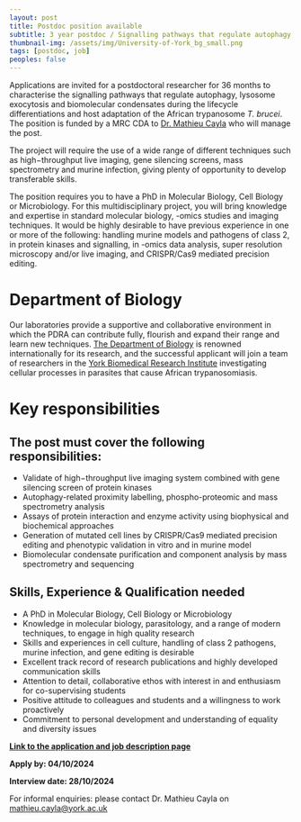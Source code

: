```yaml
---
layout: post
title: Postdoc position available
subtitle: 3 year postdoc / Signalling pathways that regulate autophagy, lysosome exocytosis and biomolecular condensates during the lifecycle differentiations of T. brucei
thumbnail-img: /assets/img/University-of-York_bg_small.png
tags: [postdoc, job]
peoples: false
---
```


Applications are invited for a postdoctoral researcher for 36 months to characterise the signalling pathways that regulate autophagy, lysosome exocytosis and biomolecular condensates during the lifecycle differentiations and host adaptation of the African trypanosome *T. brucei*. The position is funded by a MRC CDA to [Dr. Mathieu Cayla](https://www.york.ac.uk/biology/people/mathieu-cayla/) who will manage the post.  

The project will require the use of a wide range of different techniques such as high−throughput live imaging, gene silencing screens, mass spectrometry and murine infection, giving plenty of opportunity to develop transferable skills.  

The position requires you to have a PhD in Molecular Biology, Cell Biology or Microbiology. For this multidisciplinary project, you will bring knowledge and expertise in standard molecular biology, -omics studies and imaging techniques. It would be highly desirable to have previous experience in one or more of the following: handling murine models and pathogens of class 2, in protein kinases  and signalling, in -omics data analysis, super resolution microscopy and/or live imaging, and CRISPR/Cas9 mediated precision editing.  

# Department of Biology

Our laboratories provide a supportive and collaborative environment in which the PDRA can contribute fully, flourish and expand their range and learn new techniques. [The Department of Biology](https://www.york.ac.uk/biology/research/) is renowned internationally for its research, and the successful applicant will join a team of researchers in the [York Biomedical Research Institute](https://www.york.ac.uk/biomedical-research-institute/) investigating cellular processes in parasites that cause African trypanosomiasis.  

# Key responsibilities

## The post must cover the following responsibilities:

- Validate of high−throughput live imaging system combined with gene silencing screen of protein kinases
- Autophagy-related proximity labelling, phospho-proteomic and mass spectrometry analysis
- Assays of protein interaction and enzyme activity using biophysical and biochemical approaches
- Generation of mutated cell lines by CRISPR/Cas9 mediated precision editing and phenotypic validation in vitro and in murine model
- Biomolecular condensate purification and component analysis by mass spectrometry and sequencing

## Skills, Experience & Qualification needed

- A PhD in Molecular Biology, Cell Biology or Microbiology
- Knowledge in molecular biology, parasitology, and a range of modern techniques, to engage in high quality research
- Skills and experiences in cell culture, handling of class 2 pathogens, murine infection, and gene editing is desirable
- Excellent track record of research publications and highly developed communication skills
- Attention to detail, collaborative ethos with interest in and enthusiasm for co-supervising students
- Positive attitude to colleagues and students and a willingness to work proactively
- Commitment to personal development and understanding of equality and diversity issues

**[Link to the application and job description page](https://jobs.york.ac.uk/vacancy/postdoctoral-research-associate-567761.html)**

**Apply by: 04/10/2024**  

**Interview date: 28/10/2024**  

For informal enquiries: please contact Dr. Mathieu Cayla on <mathieu.cayla@york.ac.uk>


